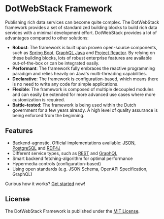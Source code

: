# DotWebStack Framework

Publishing rich data services can become quite complex. The DotWebStack framework provides a set of standardized building blocks to build rich data services with a minimal development effort.
DotWebStack provides a lot of advantages compared to other solutions:

- **Robust**: The framework is built upon proven open-source components, such as [Spring Boot](https://spring.io/projects/spring-boot), [GraphQL Java](https://www.graphql-java.com/) and [Project Reactor](https://projectreactor.io/). By relying on these building blocks, lots of robust enterprise features are available out-of-the-box or can be integrated easily.
- **Performant**: The framework fully embraces the reactive programming paradigm and relies heavily on Java's multi-threading capabilities.
- **Declarative**: The framework is configuration-based, which means there is no need to write any code for simple applications. 
- **Flexible**: The framework is composed of multiple decoupled modules and can easily be extended for more advanced use cases where more customization is required.
- **Battle-tested**: The framework is being used within the Dutch government for a few years already. A high level of quality assurance is being enforced from the beginning.

## Features

- Backend-agnostic. Official implementations available: [JSON](./backend/json.md), [PostgreSQL](./backend/postgres.md) and [RDF4J](./backend/rdf4j.md)
- Different service types, such as [REST](./service/openapi.md) and [GraphQL](./service/graphql.md)
- Smart backend fetching-algorithm for optimal performance
- Hypermedia controls (configuration-based)
- Using open standards (e.g. JSON Schema, OpenAPI Specification, GraphQL)

Curious how it works? [Get started](./overview/getting_started.md) now!

## License

The DotWebStack Framework is published under the [MIT License](LICENSE.md).
